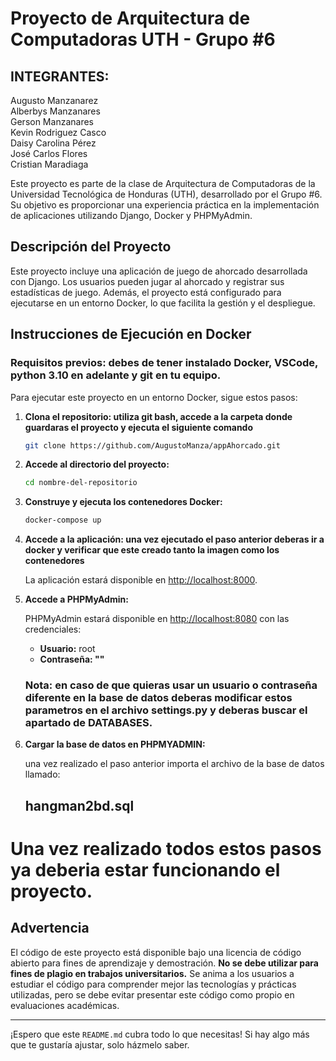 # Proyecto de Arquitectura de Computadoras UTH - Grupo #6

## INTEGRANTES:
Augusto Manzanarez       
Alberbys Manzanares     
Gerson Manzanares        
Kevin Rodriguez Casco  
Daisy Carolina Pérez      
José Carlos Flores          
Cristian Maradiaga

Este proyecto es parte de la clase de Arquitectura de Computadoras de la Universidad Tecnológica de Honduras (UTH), desarrollado por el Grupo #6. Su objetivo es proporcionar una experiencia práctica en la implementación de aplicaciones utilizando Django, Docker y PHPMyAdmin.

## Descripción del Proyecto

Este proyecto incluye una aplicación de juego de ahorcado desarrollada con Django. Los usuarios pueden jugar al ahorcado y registrar sus estadísticas de juego. Además, el proyecto está configurado para ejecutarse en un entorno Docker, lo que facilita la gestión y el despliegue.

## Instrucciones de Ejecución en Docker

### Requisitos previos: debes de tener instalado Docker, VSCode, python 3.10 en adelante y git en tu equipo.

Para ejecutar este proyecto en un entorno Docker, sigue estos pasos:

1. **Clona el repositorio: utiliza git bash, accede a la carpeta donde guardaras el proyecto y ejecuta el siguiente comando**

    ```bash
    git clone https://github.com/AugustoManza/appAhorcado.git
    ```

2. **Accede al directorio del proyecto:**

    ```bash
    cd nombre-del-repositorio
    ```

3. **Construye y ejecuta los contenedores Docker:**

    ```bash
    docker-compose up 
    ```

4. **Accede a la aplicación: una vez ejecutado el paso anterior deberas ir a docker y verificar que este creado tanto la imagen como los contenedores**

   La aplicación estará disponible en [http://localhost:8000](http://localhost:8000).

5. **Accede a PHPMyAdmin:**

   PHPMyAdmin estará disponible en [http://localhost:8080](http://localhost:8080) con las credenciales:
   - **Usuario:** root
   - **Contraseña: ""**
  
    ### Nota: en caso de que quieras usar un usuario o contraseña diferente en la base de datos deberas modificar estos parametros en el archivo settings.py y deberas buscar el apartado de DATABASES.

6. **Cargar la base de datos en PHPMYADMIN:**

   una vez realizado el paso anterior importa el archivo de la base de datos llamado:
   ## hangman2bd.sql

# Una vez realizado todos estos pasos ya deberia estar funcionando el proyecto.

## Advertencia

El código de este proyecto está disponible bajo una licencia de código abierto para fines de aprendizaje y demostración. **No se debe utilizar para fines de plagio en trabajos universitarios.** Se anima a los usuarios a estudiar el código para comprender mejor las tecnologías y prácticas utilizadas, pero se debe evitar presentar este código como propio en evaluaciones académicas.

---

¡Espero que este `README.md` cubra todo lo que necesitas! Si hay algo más que te gustaría ajustar, solo házmelo saber.


         

 

